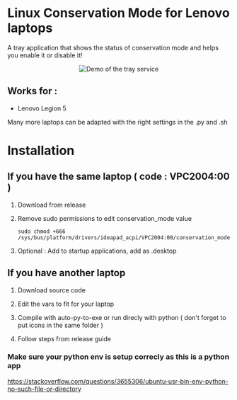 # Linux Conservation Mode for Lenovo laptops

A tray application that shows the status of conservation mode and helps you enable it or disable it!

<p align="center">
  <img src="https://github.com/liperium/Linux-Conservation-Mode-For-Lenovo/blob/main/demo.gif" alt="Demo of the tray service"/>
</p>

## Works for :

- Lenovo Legion 5

Many more laptops can be adapted with the right settings in the .py and .sh

# Installation

## If you have the same laptop ( code : VPC2004:00 )
1. Download from release

2. Remove sudo permissions to edit conservation_mode value

       sudo chmod +666 /sys/bus/platform/drivers/ideapad_acpi/VPC2004:00/conservation_mode

3. Optional : Add to startup applications, add as .desktop

## If you have another laptop 
1. Download source code

2. Edit the vars to fit for your laptop

3. Compile with auto-py-to-exe or run direcly with python ( don't forget to put icons in the same folder )

4. Follow steps from release guide


### Make sure your python env is setup correcly as this is a python app
https://stackoverflow.com/questions/3655306/ubuntu-usr-bin-env-python-no-such-file-or-directory
